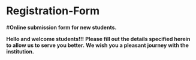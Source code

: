 # Registration-Form
#**Online submission form for new students.**

**Hello and welcome students!!!** 
**Please fill out the details specified herein to allow us to serve you better.** 
**We wish you a pleasant journey with the institution.**
